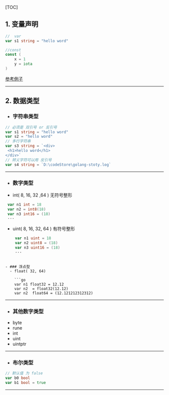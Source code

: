 [TOC]

## 1. 变量声明
```go
//  var 
var s1 string = "hello word"

//const 
const (
	x = 1
	y = iota
)
```
[参考例子](./01-variable.go "例子")

------------


## 2. 数据类型
   -  ### 字符串类型
   ```go
// 必须是 双引号 or 反引号 
var s1 string = "hello word"
var s2 = "hello word"
// 多行字符串
var s3 string = `<div>
	<h1>hello word</h1>
</div>`
// 转义字符可以用 反引号
var s4 string = `D:\codeStore\golang-stoty.log`
```

------------


- ### 数字类型
 -  int( 8, 16, 32 ,64 ) 无符号整形

   ```go
	var n1 int = 18
	var n2 = int8(18)
	var n3 int16 = (18)
	···
```

 - uint( 8, 16, 32, 64 ) 有符号整形

   ```go
	var n1 uint = 18
	var n2 uint8 = (18)
	var n3 uint16 = (18)
	···
```

- ### 浮点型
  - float( 32, 64)

	```go
	var n1 float32 = 12.12
	var n2  = float32(12.12)
	var n2  float64 = (12.121212312312)
```

------------


- ### 其他数字类型
 - byte
 - rune
 - int
 - uint
 - uintptr

------------


- ###  布尔类型
```go
// 默认值 为 false
var b0 bool
var b1 bool = true
```

------------


